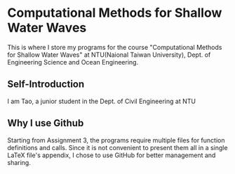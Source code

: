# Computational Methods for Shallow Water Waves
This is where I store my programs for the course "Computational Methods for Shallow Water Waves" at NTU(Naional Taiwan University), Dept. of Engineering Science and Ocean Engineering.

## Self-Introduction
I am Tao, a junior student in the Dept. of Civil Engineering at NTU

## Why I use Github
Starting from Assignment 3, the programs require multiple files for function definitions and calls. Since it is not convenient to present them all in a single LaTeX file's appendix, I chose to use GitHub for better management and sharing.

